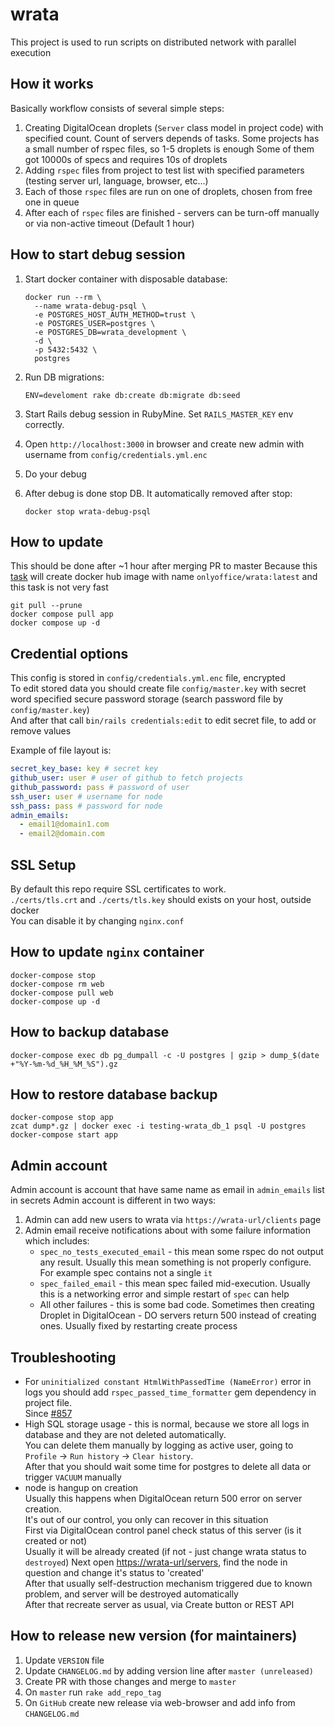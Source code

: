 # wrata

This project is used to run scripts on distributed network with parallel execution

## How it works

Basically workflow consists of several simple steps:

1. Creating DigitalOcean droplets (`Server` class model in project code)
with specified count.
Count of servers depends of tasks.
Some projects has a small number of rspec files,
so 1-5 droplets is enough
Some of them got 10000s of specs and requires 10s of droplets
2. Adding `rspec` files from project to test list with specified parameters
(testing server url, language, browser, etc...)
3. Each of those `rspec` files are run on one of droplets,
chosen from free one in queue
4. After each of `rspec` files are finished - servers can be turn-off manually
or via non-active timeout (Default 1 hour)

## How to start debug session

1. Start docker container with disposable database:

   ```shell
   docker run --rm \
     --name wrata-debug-psql \
     -e POSTGRES_HOST_AUTH_METHOD=trust \
     -e POSTGRES_USER=postgres \
     -e POSTGRES_DB=wrata_development \
     -d \
     -p 5432:5432 \
     postgres
   ```

2. Run DB migrations:

   ```shell
   ENV=develoment rake db:create db:migrate db:seed
   ```

3. Start Rails debug session in RubyMine. Set `RAILS_MASTER_KEY` env correctly.
4. Open `http://localhost:3000` in browser and create new admin
   with username from `config/credentials.yml.enc`
5. Do your debug
6. After debug is done stop DB. It automatically removed after stop:

   ```shell
   docker stop wrata-debug-psql
   ```

## How to update

This should be done after ~1 hour after merging PR to master
Because this [task](https://github.com/ONLYOFFICE/testing-wrata/blob/46786484e8ba852c3af6321e2889b949448776e5/.github/workflows/docker-hub-push.yml#L1)
will create docker hub image with name `onlyoffice/wrata:latest`
and this task is not very fast

```shell script
git pull --prune
docker compose pull app
docker compose up -d
```

## Credential options

This config is stored in `config/credentials.yml.enc` file, encrypted  
To edit stored data you should create file `config/master.key` with secret word
specified secure password storage
(search password file by `config/master.key`)  
And after that call `bin/rails credentials:edit` to edit secret file,
to add or remove values

Example of file layout is:

```yaml
secret_key_base: key # secret key
github_user: user # user of github to fetch projects
github_password: pass # password of user
ssh_user: user # username for node
ssh_pass: pass # password for node
admin_emails:
  - email1@domain1.com
  - email2@domain.com
```

## SSL Setup

By default this repo require SSL certificates to work.  
`./certs/tls.crt` and `./certs/tls.key` should
exists on your host, outside docker  
You can disable it by changing `nginx.conf`

## How to update `nginx` container

```shell
docker-compose stop
docker-compose rm web
docker-compose pull web
docker-compose up -d
```

## How to backup database

```shell
docker-compose exec db pg_dumpall -c -U postgres | gzip > dump_$(date +"%Y-%m-%d_%H_%M_%S").gz
```

## How to restore database backup

```shell
docker-compose stop app
zcat dump*.gz | docker exec -i testing-wrata_db_1 psql -U postgres
docker-compose start app
```

## Admin account

Admin account is account that have same name as email in `admin_emails` list in secrets
Admin account is different in two ways:

1. Admin can add new users to wrata via `https://wrata-url/clients` page
2. Admin email receive notifications about with some failure information which includes:
   * `spec_no_tests_executed_email` - this mean some rspec do not output any result.
      Usually this mean something is not properly configure.
      For example spec contains not a single `it`
   * `spec_failed_email` - this mean spec failed mid-execution.
     Usually this is a networking error and simple restart of `spec` can help
   * All other failures - this is some bad code.
     Sometimes then creating Droplet in DigitalOcean - DO servers return 500
     instead of creating ones. Usually fixed by restarting create process

## Troubleshooting

* For `uninitialized constant HtmlWithPassedTime (NameError)`
  error in logs you should add `rspec_passed_time_formatter`
  gem dependency in project file.  
  Since [#857](https://github.com/ONLYOFFICE/testing-wrata/pull/857)
* High SQL storage usage - this is normal, because we store all logs in database
  and they are not deleted automatically.  
  You can delete them manually by logging as active user, going to
  `Profile` -> `Run history` -> `Clear history`.  
  After that you should wait some time for postgres
  to delete all data or trigger `VACUUM` manually
* node is hangup on creation  
  Usually this happens when DigitalOcean return 500 error on server creation.  
  It's out of our control, you only can recover in this situation  
  First via DigitalOcean control panel check status
  of this server (is it created or not)  
  Usually it will be already created (if not - just change wrata status to `destroyed`)
  Next open [https://wrata-url/servers](https://wrata-url/servers),
  find the node in question and change it's status to 'created'  
  After that usually self-destruction mechanism triggered due to known problem,
  and server will be destroyed automatically  
  After that recreate server as usual, via Create button or REST API

## How to release new version (for maintainers)

1. Update `VERSION` file
2. Update `CHANGELOG.md` by adding version line after `master (unreleased)`
3. Create PR with those changes and merge to `master`
4. On `master` run `rake add_repo_tag`
5. On `GitHub` create new release via web-browser and add info from `CHANGELOG.md`
